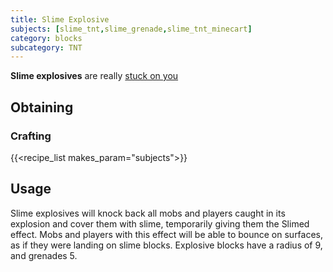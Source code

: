 ```yaml
---
title: Slime Explosive
subjects: [slime_tnt,slime_grenade,slime_tnt_minecart]
category: blocks
subcategory: TNT
---
```


**Slime explosives** are really [stuck on you](https://www.youtube.com/watch?v=jVqR2PwX428)

Obtaining
---------

### Crafting
{{<recipe_list makes_param="subjects">}}

Usage
-----

Slime explosives will knock back all mobs and players caught in its explosion and cover them with slime, temporarily giving them the Slimed effect.
Mobs and players with this effect will be able to bounce on surfaces, as if they were landing on slime blocks. 
Explosive blocks have a radius of 9, and grenades 5.